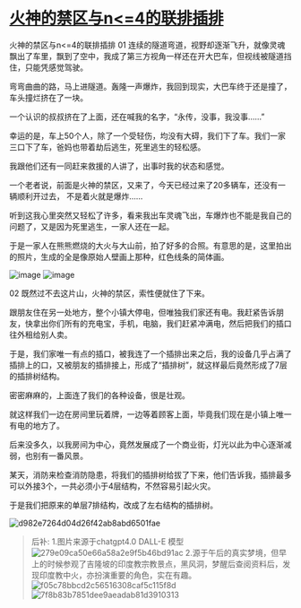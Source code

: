 # [火神的禁区与n<=4的联排插排](https://github.com/QiYongchuan/MyGitBlog/issues/100)

火神的禁区与n<=4的联排插排
01
连续的隧道弯道，视野却逐渐飞升，就像灵魂飘出了车里，飘到了空中，我成了第三方视角一样还在开大巴车，但视线被隧道挡住，只能凭感觉驾驶。

弯弯曲曲的路，马上进隧道。轰隆一声爆炸，我回到现实，大巴车终于还是撞了，车头撞烂挤在了一块。

一个认识的叔叔挤在了上面，还在喊我的名字，“永传，没事，我没事……”

幸运的是，车上50个人，除了一个受轻伤，均没有大碍，我们下了车。我们一家三口下了车，爸妈也带着劫后逃生，死里逃生的轻松感。

我跟他们还有一同赶来救援的人讲了，出事时我的状态和感觉。

一个老者说，前面是火神的禁区，又来了，今天已经过来了20多辆车，还没有一辆顺利开过去，
不是着火就是爆炸……

听到这我心里突然又轻松了许多，看来我出车灵魂飞出，车爆炸也不能是我自己的问题了，又是因为死里逃生，一家人还在一起。

于是一家人在熊熊燃烧的大火与大山前，拍了好多的合照。有意思的是，这里拍出的照片，生成的全是像原始人壁画上那种，红色线条的简体画。

![image](https://github.com/user-attachments/assets/dc0d4afe-facb-4b60-931c-b863d2073fbf)
![image](https://github.com/user-attachments/assets/ab20848d-b1e5-43d2-820f-3d6f657b9e77)


02
既然过不去这片山，火神的禁区，索性便就住了下来。

跟朋友住在另一处地方，整个小镇大停电，但唯独我们家还有电。我赶紧告诉朋友，快拿出你们所有的充电宝，手机，电脑，我们赶紧冲满电，然后把我们的插口往外租给别人卖。

于是，我们家唯一有点的插口，被我连了一个插排出来之后，我的设备几乎占满了插排上的口，又被朋友的插排接上，形成了“插排树”，就这样最后竟然形成了7层的插排树结构。

密密麻麻的，上面连了我们的各种设备，很是壮观。

就这样我们一边在房间里玩着牌，一边等着顾客上面，毕竟我们现在是小镇上唯一有电的地方了。

后来没多久，以我房间为中心，竟然发展成了一个商业街，灯光以此为中心逐渐减弱，也别有一番风景。

某天，消防来检查消防隐患，将我们的插排树给拔了下来，他们告诉我，插排最多可以外接3个，一共必须小于4层结构，不然容易引起火灾。

于是我们把原来的单层7排结构，改成了左右结构的插排树。

![d982e7264d04d26f42ab8abd6501fae](https://github.com/user-attachments/assets/e82a7ef1-7072-409f-a9ae-3ee71c2553c4)

> 后补:
1.图片来源于chatgpt4.0 DALL-E 模型
![279e09ca50e66a58a2e9f5b46bd91ac](https://github.com/user-attachments/assets/0ded361b-6ccd-4e56-bd4d-6ef4a13b122b)
2.源于午后的真实梦境，但早上的时候参观了吉隆坡的印度教宗教景点，黑风洞，梦醒后查阅资料后，发现印度教中火，亦扮演重要的角色，实在有趣。
![f05c78bbcd2c56516308caf5c115f8d](https://github.com/user-attachments/assets/61e5af3d-9221-4dcf-8276-b4df729530a1)
![7f8b83b7851dee9aeadab81d3910313](https://github.com/user-attachments/assets/485bd1cd-82c5-45ce-b6b2-af82086957aa)


